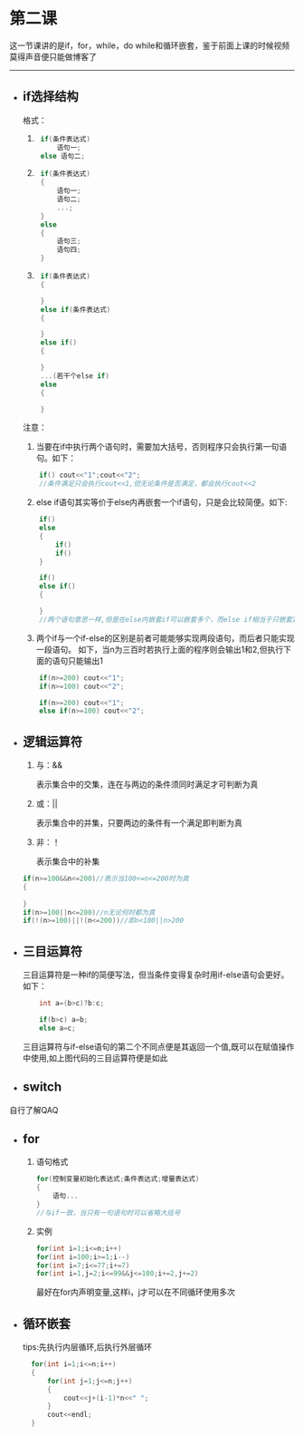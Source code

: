 # 第二课 #

这一节课讲的是if，for，while，do while和循环嵌套，鉴于前面上课的时候视频莫得声音便只能做博客了

---
* ## if选择结构 ##
    格式：
    
    1. ```cpp
        if(条件表达式)
            语句一;
        else 语句二;
        ```

    2. ```cpp
        if(条件表达式)
        {
            语句一;
            语句二;
            ...;
        }
        else
        {
            语句三;
            语句四;
        }
        ```
    3. ```cpp
        if(条件表达式)
        {

        }
        else if(条件表达式)
        {

        }
        else if()
        {

        }
        ...(若干个else if)
        else
        {

        }
        ```
    注意：
    
    1. 当要在if中执行两个语句时，需要加大括号，否则程序只会执行第一句语句。如下：
    ```cpp
        if() cout<<"1";cout<<"2";
        //条件满足只会执行cout<<1,但无论条件是否满足，都会执行cout<<2
    ``` 
    2. else if语句其实等价于else内再嵌套一个if语句，只是会比较简便。如下:
    ```cpp
        if()
        else
        {
            if()
            if()
        }

        if()
        else if()
        {

        }
        //两个语句意思一样,但是在else内嵌套if可以嵌套多个，而else if相当于只嵌套1个if
    ```
    3. 两个if与一个if-else的区别是前者可能能够实现两段语句，而后者只能实现一段语句。
    如下，当n为三百时若执行上面的程序则会输出1和2,但执行下面的语句只能输出1
    ```cpp
        if(n>=200) cout<<"1";
        if(n>=100) cout<<"2";

        if(n>=200) cout<<"1";
        else if(n>=100) cout<<"2";

    ```
    
* ## 逻辑运算符 ##
    
    1. 与：&&
        
        表示集合中的交集，连在与两边的条件须同时满足才可判断为真
    2. 或：||

        表示集合中的并集，只要两边的条件有一个满足即判断为真

    3. 非：！

        表示集合中的补集
    ```cpp
    if(n>=100&&n<=200)//表示当100<=n<=200时为真
    {
        
    }
    if(n>=100||n<=200)//n无论何时都为真
    if(!(n>=100)||!(n<=200))//即n<100||n>200
    ```
   
* ## 三目运算符 ##
    三目运算符是一种if的简便写法，但当条件变得复杂时用if-else语句会更好。如下：
    ```cpp
        int a=(b>c)?b:c;

        if(b>c) a=b;
        else a=c;

    ```

    三目运算符与if-else语句的第二个不同点便是其返回一个值,既可以在赋值操作中使用,如上图代码的三目运算符便是如此

* ## switch ##
自行了解QAQ
* ## for ##
    1. 语句格式
        ```cpp
        for(控制变量初始化表达式;条件表达式;增量表达式)
        {
            语句...
        }
        //与if一致，当只有一句语句时可以省略大括号
    2. 实例
        ```cpp
        for(int i=1;i<=n;i++)
        for(int i=100;i>=1;i--)
        for(int i=7;i<=77;i+=7)
        for(int i=1,j=2;i<=99&&j<=100;i+=2,j+=2)
        ```
        最好在for内声明变量,这样i，j才可以在不同循环使用多次
* ## 循环嵌套 ##
  tips:先执行内层循环,后执行外层循环
  ```cpp
    for(int i=1;i<=n;i++)
    {
        for(int j=1;j<=n;j++)
        {
            cout<<j+(i-1)*n<<" ";
        }
        cout<<endl;
    }
  ```
